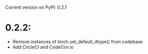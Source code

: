 Current version on PyPI: 0.2.1

# 0.2.2:
* Remove instances of torch.set_default_dtype() from codebase
* Add CircleCI and CodeCov.io
